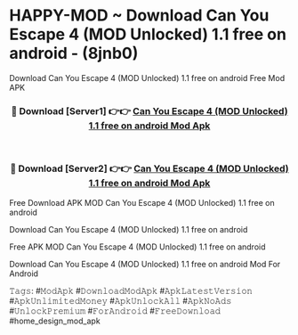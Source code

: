 # HAPPY-MOD ~ Download Can You Escape 4 (MOD Unlocked) 1.1 free on android - (8jnb0)
Download Can You Escape 4 (MOD Unlocked) 1.1 free on android Free Mod APK

<div align="center">
<h3>🔴 Download [Server1] 👉👉 <a href="https://apk-comot.site?title=Can_You_Escape_4_(MOD_Unlocked)_1.1_free_on_android">Can You Escape 4 (MOD Unlocked) 1.1 free on android Mod Apk</a></h3><br>

<h3>🔴 Download [Server2] 👉👉 <a href="https://apk-comot.site?title=Can_You_Escape_4_(MOD_Unlocked)_1.1_free_on_android">Can You Escape 4 (MOD Unlocked) 1.1 free on android Mod Apk</a></h3>
</div>


Free Download APK MOD Can You Escape 4 (MOD Unlocked) 1.1 free on android

Download Can You Escape 4 (MOD Unlocked) 1.1 free on android 

Free APK MOD Can You Escape 4 (MOD Unlocked) 1.1 free on android 

Download Can You Escape 4 (MOD Unlocked) 1.1 free on android Mod For Android

𝚃𝚊𝚐𝚜: #𝙼𝚘𝚍𝙰𝚙𝚔 #𝙳𝚘𝚠𝚗𝚕𝚘𝚊𝚍𝙼𝚘𝚍𝙰𝚙𝚔 #𝙰𝚙𝚔𝙻𝚊𝚝𝚎𝚜𝚝𝚅𝚎𝚛𝚜𝚒𝚘𝚗 #𝙰𝚙𝚔𝚄𝚗𝚕𝚒𝚖𝚒𝚝𝚎𝚍𝙼𝚘𝚗𝚎𝚢 #𝙰𝚙𝚔𝚄𝚗𝚕𝚘𝚌𝚔𝙰𝚕𝚕 #𝙰𝚙𝚔𝙽𝚘𝙰𝚍𝚜 #𝚄𝚗𝚕𝚘𝚌𝚔𝙿𝚛𝚎𝚖𝚒𝚞𝚖 #𝙵𝚘𝚛𝙰𝚗𝚍𝚛𝚘𝚒𝚍 #𝙵𝚛𝚎𝚎𝙳𝚘𝚠𝚗𝚕𝚘𝚊𝚍 #home_design_mod_apk